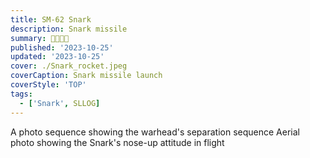 ```yaml
---
title: SM-62 Snark
description: Snark missile
summary: 🔲🔳🔲🔳
published: '2023-10-25'
updated: '2023-10-25'
cover: ./Snark_rocket.jpeg
coverCaption: Snark missile launch
coverStyle: 'TOP'
tags:
  - ['Snark', SLLOG]
---
```

<script lang="ts">
  import Youtube from '$lib/components/youtube.svelte'
  import Custom from '$custom/custom.svelte'
</script>

<ImgZoom src="/snark/Northrop_SM-62_Snark_061218-F-1234P-006.jpeg" alt="Snark Missle" class="h-full object-cover">
  A photo sequence showing the warhead's separation sequence
</ImgZoom>

<ImgZoom src="/snark/Northrop_SM-62_Snark_061218-F-1234P-002.jpg" alt="Snark Missle Nose Up" class="h-full object-cover">
  Aerial photo showing the Snark's nose-up attitude in flight
</ImgZoom>

<Youtube id="8efXm3ijSNA" />
